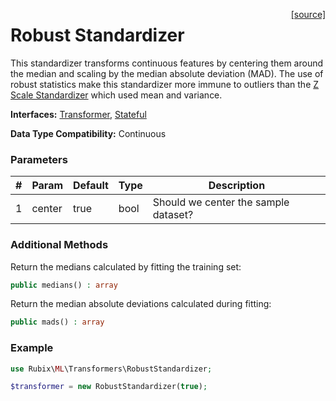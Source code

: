 <span style="float:right;"><a href="https://github.com/RubixML/RubixML/blob/master/src/Transformers/RobustStandardizer.php">[source]</a></span>

# Robust Standardizer
This standardizer transforms continuous features by centering them around the median and scaling by the median absolute deviation (MAD). The use of robust statistics make this standardizer more immune to outliers than the [Z Scale Standardizer](#z-scale-standardizer) which used mean and variance.

**Interfaces:** [Transformer](api.md#transformer), [Stateful](api.md#stateful)

**Data Type Compatibility:** Continuous

### Parameters
| # | Param | Default | Type | Description | 
|---|---|---|---|---|
| 1 | center | true | bool | Should we center the sample dataset? |

### Additional Methods
Return the medians calculated by fitting the training set:
```php
public medians() : array
```

Return the median absolute deviations calculated during fitting:
```php
public mads() : array
```

### Example
```php
use Rubix\ML\Transformers\RobustStandardizer;

$transformer = new RobustStandardizer(true);
```